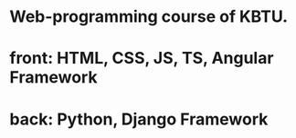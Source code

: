 # Web-programming course of KBTU.
# front:  HTML, CSS, JS, TS, Angular Framework
# back: Python, Django Framework
